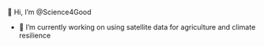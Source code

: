 👋 Hi, I’m @Science4Good
- 🌱 I’m currently working on using satellite data for agriculture and climate resilience
